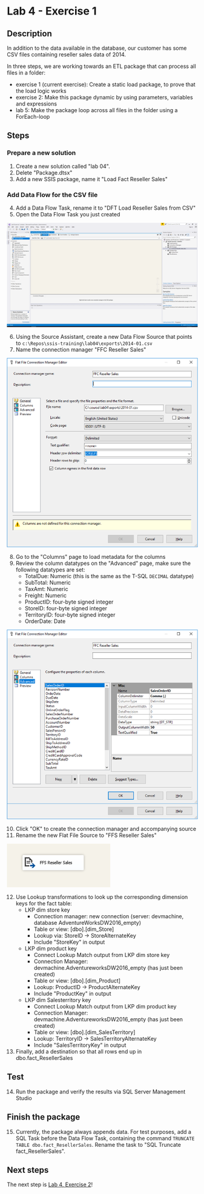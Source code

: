 # Lab 4 - Exercise 1

## Description

In addition to the data available in the database, our customer has some CSV files containing reseller sales data of 2014.

In three steps, we are working towards an ETL package that can process all files in a folder:

* exercise 1 (current exercise): Create a static load package, to prove that the load logic works
* exercise 2: Make this package dynamic by using parameters, variables and expressions
* lab 5: Make the package loop across all files in the folder using a ForEach-loop

## Steps

### Prepare a new solution

1. Create a new solution called "lab 04".
2. Delete "Package.dtsx"
3. Add a new SSIS package, name it "Load Fact Reseller Sales"

### Add Data Flow for the CSV file

4. Add a Data Flow Task, rename it to "DFT Load Reseller Sales from CSV"
5. Open the Data Flow Task you just created

![Data Flow Task opened](img/1_DFT_opened.png)

6. Using the Source Assistant, create a new Data Flow Source that points to `c:\Repos\ssis-training\lab04\exports\2014-01.csv`
7. Name the connection manager "FFC Reseller Sales"

![Flat File Connection manager](img/3_FFC_setup.png)

8. Go to the "Columns" page to load metadata for the columns
9. Review the column datatypes on the "Advanced" page, make sure the following datatypes are set:
   * TotalDue: Numeric (this is the same as the T-SQL `DECIMAL` datatype)
   * SubTotal: Numeric
   * TaxAmt: Numeric
   * Freight: Numeric
   * ProductID: four-byte signed integer
   * StoreID: four-byte signed integer
   * TerritoryID: four-byte signed integer
   * OrderDate: Date

![Advanced page](img/4_Advanced_page.png)

10. Click "OK" to create the connection manager and accompanying source
11. Rename the new Flat File Source to "FFS Reseller Sales"

![FFS Reseller Sales](img/5_FFS.png)

12. Use Lookup transformations to look up the corresponding dimension keys for the fact table:
    * LKP dim store key
      * Connection manager: new connection (server: devmachine, database AdventureWorksDW2016_empty)
      * Table or view: [dbo].[dim_Store]
      * Lookup via: StoreID -> StoreAlternateKey
      * Include "StoreKey" in output
    * LKP dim product key
      * Connect Lookup Match output from LKP dim store key
      * Connection Manager: devmachine.AdventureworksDW2016_empty (has just been created)
      * Table or view: [dbo].[dim_Product]
      * Lookup: ProductID -> ProductAlternateKey
      * Include "ProductKey" in output
    * LKP dim Salesterritory key
      * Connect Lookup Match output from LKP dim product key
      * Connection Manager: devmachine.AdventureworksDW2016_empty (has just been created)
      * Table or view: [dbo].[dim_SalesTerritory]
      * Lookup: TerritoryID -> SalesTerritoryAlternateKey
      * Include "SalesTerritoryKey" in output
13. Finally, add a destination so that all rows end up in dbo.fact_ResellerSales

## Test

14. Run the package and verify the results via SQL Server Management Studio

## Finish the package

15. Currently, the package always appends data. For test purposes, add a SQL Task before the Data Flow Task, containing the command `TRUNCATE TABLE dbo.fact_ResellerSales`. Rename the task to "SQL Truncate fact_ResellerSales".

## Next steps

The next step is [Lab 4, Exercise 2](../Exercise%202)!
